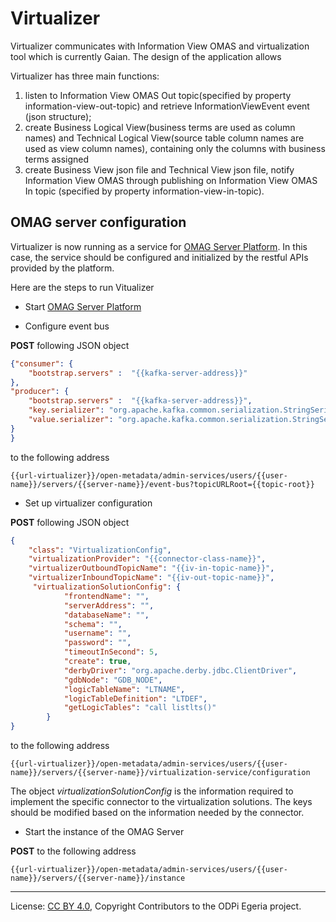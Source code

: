 <!-- SPDX-License-Identifier: CC-BY-4.0 -->
<!-- Copyright Contributors to the ODPi Egeria project. -->

# Virtualizer
Virtualizer communicates with Information View OMAS and virtualization tool which is currently Gaian. The design of the application allows 

Virtualizer has three main functions:
1. listen to Information View OMAS Out topic(specified by property information-view-out-topic) and retrieve InformationViewEvent event (json structure);
2. create Business Logical View(business terms are used as column names) and Technical Logical View(source table column names are used as view column names), containing only the columns with business terms assigned
3. create Business View json file and Technical View json file, notify Information View OMAS through publishing on Information View OMAS In topic (specified by property information-view-in-topic).

## OMAG server configuration

Virtualizer is now running as a service for [OMAG Server Platform](../server-chassis). In this case, the service should be configured and initialized by the restful APIs provided by the platform.

Here are the steps to run Vitualizer
- Start [OMAG Server Platform](../../../open-metadata-resources/open-metadata-tutorials/omag-server-tutorial)

- Configure event bus

**POST** following JSON object 
````json
{"consumer": {
	"bootstrap.servers" :  "{{kafka-server-address}}"
},
"producer": {
	"bootstrap.servers" :  "{{kafka-server-address}}",
	"key.serializer": "org.apache.kafka.common.serialization.StringSerializer",
	"value.serializer": "org.apache.kafka.common.serialization.StringSerializer"
}
}
````
to the following address
```
{{url-virtualizer}}/open-metadata/admin-services/users/{{user-name}}/servers/{{server-name}}/event-bus?topicURLRoot={{topic-root}}
```

- Set up virtualizer configuration

**POST** following JSON object 
````json
{
	"class": "VirtualizationConfig",
	"virtualizationProvider": "{{connector-class-name}}",
	"virtualizerOutboundTopicName": "{{iv-in-topic-name}}",
	"virtualizerInboundTopicName": "{{iv-out-topic-name}}",
	 "virtualizationSolutionConfig": {
            "frontendName": "",
            "serverAddress": "",
            "databaseName": "",
            "schema": "",
            "username": "",
            "password": "",
            "timeoutInSecond": 5,
            "create": true,
            "derbyDriver": "org.apache.derby.jdbc.ClientDriver",
            "gdbNode": "GDB_NODE",
            "logicTableName": "LTNAME",
            "logicTableDefinition": "LTDEF",
            "getLogicTables": "call listlts()"
        }
}
````
to the following address
```
{{url-virtualizer}}/open-metadata/admin-services/users/{{user-name}}/servers/{{server-name}}/virtualization-service/configuration
```

The object *virtualizationSolutionConfig* is the information required to implement the specific connector to the virtualization solutions. The keys should be modified based on the information needed by the connector.

- Start the instance of the OMAG Server

**POST** to the following address
```
{{url-virtualizer}}/open-metadata/admin-services/users/{{user-name}}/servers/{{server-name}}/instance
```

----
License: [CC BY 4.0](https://creativecommons.org/licenses/by/4.0/),
Copyright Contributors to the ODPi Egeria project.